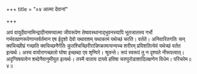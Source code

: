+++
title = "०४ आत्मा देवानां"

+++

अयं वायुर्देवानामिन्द्रादीनामप्यात्मा जीवरूपेण तेष्ववस्थानाद्भुवनस्यापि भूतजातस्य गर्भो गर्भवत्प्राणरूपेणान्तर्वर्तमान एष ईदृशो देवो यथावशम् यथाकामं यथेच्छं चरति। वर्तते। अनिवारितगतिः सन् क्वचिच्छीघ्रं गच्छति क्वचिच्छनैर्गतिः कुतश्चिच्छिरीरान्निष्क्रामत्यन्यच्च शरीरम् प्रविशतित्येवं यथेच्छं वर्तत इत्यर्थः। अस्य वायोरागच्छातो घोषा इच्छब्दा एव शृण्विरे। श्रूयन्ते। रूपं स्वरूपं तु न दृश्यते नीरूपत्वात्। अदृग्विषयत्वेन शब्देनैवानुमीयुत इत्यर्थः। तस्मै वाताय दायवे हविषा चरुपुरोडाशादिलक्षणेन विधेम। परिचरेम॥४॥